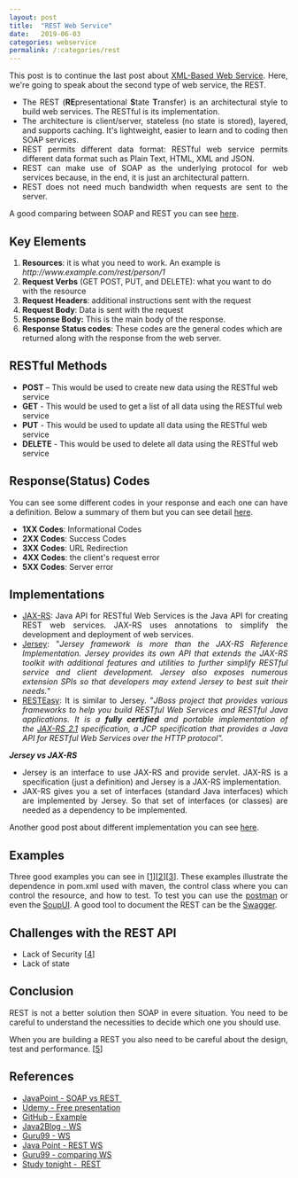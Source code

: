 ```yaml
---
layout: post
title:  "REST Web Service"
date:   2019-06-03
categories: webservice
permalink: /:categories/rest
---
```

<p style="text-align: justify;">This post is to continue the last post about <a href="https://fabiana2611.github.io/webservice/soap">XML-Based Web Service</a>. Here, we're going to speak about the second type of web service, the REST.</p>

<ul>
	<li style="text-align: justify;">The REST (<strong>RE</strong>presentational <strong>S</strong>tate <strong>T</strong>ransfer) is an architectural style to build web services. The RESTful is its implementation.</li>
	<li style="text-align: justify;">The architecture is client/server, stateless (no state is stored), layered, and supports caching. It's lightweight, easier to learn and to coding then SOAP services.</li>
	<li style="text-align: justify;">REST permits different data format: RESTful web service permits different data format such as Plain Text, HTML, XML and JSON.</li>
	<li style="text-align: justify;">REST can make use of SOAP as the underlying protocol for web services because, in the end, it is just an architectural pattern.</li>
	<li style="text-align: justify;">REST does not need much bandwidth when requests are sent to the server.</li>
</ul>
<p style="text-align: justify;">A good comparing between SOAP and REST you can see <a href="https://www.javatpoint.com/soap-vs-rest-web-services">here</a>.</p>

<h2>Key Elements</h2>
<ol>
	<li><strong>Resources</strong>: it is what you need to work. An example is <em>http://www.example.com/rest/person/1</em></li>
	<li><strong>Request Verbs</strong> (GET POST, PUT, and DELETE): what you want to do with the resource</li>
	<li><strong>Request Headers</strong>: additional instructions sent with the request</li>
	<li><strong>Request Body</strong>: Data is sent with the request</li>
	<li><strong>Response Body:</strong> This is the main body of the response.</li>
	<li><strong>Response Status codes</strong>: These codes are the general codes which are returned along with the response from the web server.</li>
</ol>
<h2>RESTful Methods</h2>
<ul>
	<li><strong>POST</strong> – This would be used to create new data using the RESTful web service</li>
	<li><strong>GET</strong> - This would be used to get a list of all data using the RESTful web service</li>
	<li><strong>PUT</strong> - This would be used to update all data using the RESTful web service</li>
	<li><strong>DELETE</strong> - This would be used to delete all data using the RESTful web service</li>
</ul>
<h2>Response(Status) Codes</h2>
<p style="text-align: justify;">You can see some different codes in your response and each one can have a definition. Below a summary of them but you can see detail <a href="https://www.studytonight.com/rest-web-service/understanding-the-response">here</a>.</p>

<ul>
	<li><strong>1XX Codes</strong>: Informational Codes</li>
	<li><strong>2XX Codes</strong>: Success Codes</li>
	<li><strong>3XX Codes</strong>: URL Redirection</li>
	<li><strong>4XX Codes</strong>: the client's request error</li>
	<li><strong>5XX Codes</strong>: Server error</li>
</ul>
<h2>Implementations</h2>
<ul>
	<li style="text-align: justify;"><a href="https://en.wikipedia.org/wiki/Java_API_for_RESTful_Web_Services">JAX-RS</a>: Java API for RESTful Web Services is the Java API for creating REST web services. JAX-RS uses annotations to simplify the development and deployment of web services.</li>
	<li style="text-align: justify;"><a href="https://jersey.github.io/">Jersey</a>: "<em>Jersey framework is more than the JAX-RS Reference Implementation. Jersey provides its own API that extends the JAX-RS toolkit with additional features and utilities to further simplify RESTful service and client development. Jersey also exposes numerous extension SPIs so that developers may extend Jersey to best suit their needs.</em>"</li>
	<li style="text-align: justify;"><a href="https://resteasy.github.io/index.html">RESTEasy</a>: It is similar to Jersey. "<em>JBoss project that provides various frameworks to help you build RESTful Web Services and RESTful Java applications. It is a <strong>fully certified</strong> and portable implementation of the <a href="https://jax-rs-spec.java.net/">JAX-RS 2.1</a> specification, a JCP specification that provides a Java API for RESTful Web Services over the HTTP protocol".</em></li>
</ul>
<strong><em>Jersey vs JAX-RS</em></strong>
<ul>
	<li style="text-align: justify;">Jersey is an interface to use JAX-RS and provide servlet. JAX-RS is a specification (just a definition) and Jersey is a JAX-RS implementation.</li>
	<li style="text-align: justify;">JAX-RS gives you a set of interfaces (standard Java interfaces) which are implemented by Jersey. So that set of interfaces (or classes) are needed as a dependency to be implemented.</li>
</ul>
<p style="text-align: justify;">Another good post about different implementation you can see <a href="https://javarevisited.blogspot.com/2017/02/difference-between-jax-rs-restlet-jersey-apache-cfx-RESTEasy.html">here</a>.</p>

<h2>Examples</h2>
<p style="text-align: justify;">Three good examples you can see in [<a href="http://www.mastertheboss.com/jboss-frameworks/resteasy/resteasy-tutorial">1</a>][<a href="https://howtodoinjava.com/resteasy/resteasy-tomcat-hello-world-application/">2</a>][<a href="https://dzone.com/articles/developing-rest-apis">3</a>]. These examples illustrate the dependence in pom.xml used with maven, the control class where you can control the resource, and how to test. To test you can use the <a href="https://www.getpostman.com/">postman</a> or even the <a href="https://www.soapui.org/">SoupUI</a>. A good tool to document the REST can be the <a href="https://fabiana2611.github.io/webservice/swagger">Swagger</a>.</p>

<h2>Challenges with the REST API</h2>
<ul>
	<li>Lack of Security [<a href="https://dzone.com/articles/rest-api-security-vulnerabilities?utm_medium=feed&utm_source=feedpress.me&utm_campaign=Feed:%20dzone">4</a>]</li>
	<li>Lack of state</li>
</ul>

<h2>Conclusion</h2>
<p style="text-align: justify;">REST is not a better solution then SOAP in evere situation. You need to be careful to understand the necessities to decide which one you should use.</p>
<p style="text-align: justify;">When you are building a REST you also need to be careful about the design, test and performance. [<a href="https://dzone.com/articles/developing-rest-apis">5</a>]</p>

<h2>References</h2>
<ul>
	<li><a href="https://www.javatpoint.com/soap-vs-rest-web-services">JavaPoint - SOAP vs REST </a></li>
	<li><a href="https://www.udemy.com/web-services-api-step-by-step-beginner-tutorial/learn/v4/content">Udemy - Free presentation</a></li>
	<li><a href="https://github.com/fabiana2611/api-java">GitHub - Example</a></li>
	<li><a href="https://java2blog.com/web-service-tutorial/">Java2Blog - WS</a></li>
	<li><a href="https://www.guru99.com/restful-web-services.html">Guru99 - WS</a></li>
	<li><a href="https://www.javatpoint.com/restful-web-services">Java Point - REST WS</a></li>
	<li><a href="https://www.guru99.com/comparison-between-web-services.html">Guru99 - comparing WS</a></li>
	<li><a href="https://www.studytonight.com/rest-web-service/">Study tonight -  REST</a></li>
</ul>
 
